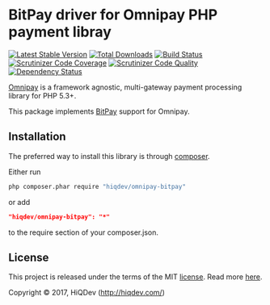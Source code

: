 # BitPay driver for Omnipay PHP payment libray

[![Latest Stable Version](https://poser.pugx.org/hiqdev/omnipay-bitpay/v/stable)](https://packagist.org/packages/hiqdev/omnipay-bitpay)
[![Total Downloads](https://poser.pugx.org/hiqdev/omnipay-bitpay/downloads)](https://packagist.org/packages/hiqdev/omnipay-bitpay)
[![Build Status](https://img.shields.io/travis/hiqdev/omnipay-bitpay.svg)](https://travis-ci.org/hiqdev/omnipay-bitpay)
[![Scrutinizer Code Coverage](https://img.shields.io/scrutinizer/coverage/g/hiqdev/omnipay-bitpay.svg)](https://scrutinizer-ci.com/g/hiqdev/omnipay-bitpay/)
[![Scrutinizer Code Quality](https://img.shields.io/scrutinizer/g/hiqdev/omnipay-bitpay.svg)](https://scrutinizer-ci.com/g/hiqdev/omnipay-bitpay/)
[![Dependency Status](https://www.versioneye.com/php/hiqdev:omnipay-bitpay/dev-master/badge.svg)](https://www.versioneye.com/php/hiqdev:omnipay-bitpay/dev-master)

[Omnipay](https://github.com/omnipay/omnipay) is a framework agnostic, multi-gateway payment
processing library for PHP 5.3+.

This package implements [BitPay](https://bitpay.com/) support for Omnipay.

## Installation

The preferred way to install this library is through [composer](http://getcomposer.org/download/).

Either run

```sh
php composer.phar require "hiqdev/omnipay-bitpay"
```

or add

```json
"hiqdev/omnipay-bitpay": "*"
```

to the require section of your composer.json.

## License

This project is released under the terms of the MIT [license](LICENSE).
Read more [here](http://choosealicense.com/licenses/mit).

Copyright © 2017, HiQDev (http://hiqdev.com/)
